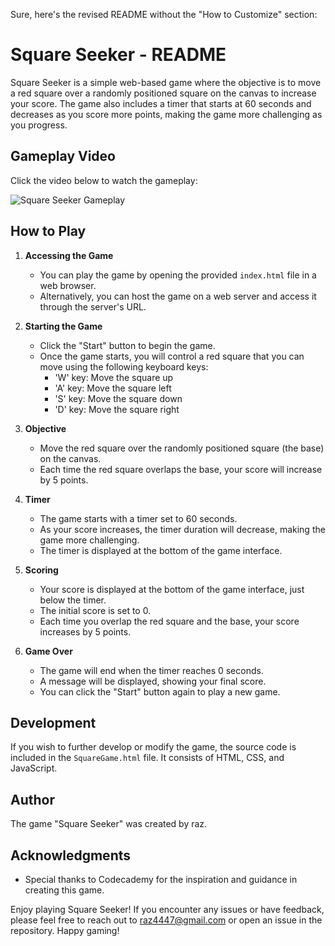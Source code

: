 
Sure, here's the revised README without the "How to Customize" section:

# Square Seeker - README

Square Seeker is a simple web-based game where the objective is to move a red square over a randomly positioned square on the canvas to increase your score. The game also includes a timer that starts at 60 seconds and decreases as you score more points, making the game more challenging as you progress.

## Gameplay Video

Click the video below to watch the gameplay:

![Square Seeker Gameplay](https://github.com/RazElbaz/Square-Seeker/blob/main/square_game.gif)

## How to Play

1. **Accessing the Game**
   - You can play the game by opening the provided `index.html` file in a web browser.
   - Alternatively, you can host the game on a web server and access it through the server's URL.

2. **Starting the Game**
   - Click the "Start" button to begin the game.
   - Once the game starts, you will control a red square that you can move using the following keyboard keys:
     - 'W' key: Move the square up
     - 'A' key: Move the square left
     - 'S' key: Move the square down
     - 'D' key: Move the square right

3. **Objective**
   - Move the red square over the randomly positioned square (the base) on the canvas.
   - Each time the red square overlaps the base, your score will increase by 5 points.

4. **Timer**
   - The game starts with a timer set to 60 seconds.
   - As your score increases, the timer duration will decrease, making the game more challenging.
   - The timer is displayed at the bottom of the game interface.

5. **Scoring**
   - Your score is displayed at the bottom of the game interface, just below the timer.
   - The initial score is set to 0.
   - Each time you overlap the red square and the base, your score increases by 5 points.

6. **Game Over**
   - The game will end when the timer reaches 0 seconds.
   - A message will be displayed, showing your final score.
   - You can click the "Start" button again to play a new game.

## Development

If you wish to further develop or modify the game, the source code is included in the `SquareGame.html` file. It consists of HTML, CSS, and JavaScript.


## Author

The game "Square Seeker" was created by raz.



## Acknowledgments

- Special thanks to Codecademy for the inspiration and guidance in creating this game.

Enjoy playing Square Seeker! If you encounter any issues or have feedback, please feel free to reach out to raz4447@gmail.com or open an issue in the repository. Happy gaming!
